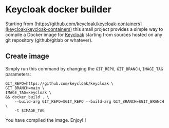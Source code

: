 # Keycloak docker builder

Starting from [https://github.com/keycloak/keycloak-containers](keycloak/keycloak-containers) this small project provides a simple way to compile a Docker image for [Keycloak](https://github.com/keycloak/keycloak) starting from sources hosted on any git repository (github/gitlab or whatever).


## Create image

Simply run this command by changing the `GIT_REPO`, `GIT_BRANCH`, `IMAGE_TAG` parameters:

```
GIT_REPO=https://github.com/keycloak/keycloak \
GIT_BRANCH=main \
IMAGE_TAG=keycloak \
&& docker build . \
    --build-arg GIT_REPO=$GIT_REPO --build-arg GIT_BRANCH=$GIT_BRANCH \
    -t $IMAGE_TAG
```

You have compiled the image. Enjoy!!!
